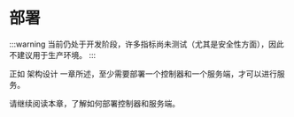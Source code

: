# 部署

:::warning
当前仍处于开发阶段，许多指标尚未测试（尤其是安全性方面），因此不建议用于生产环境。
:::

正如 架构设计 一章所述，至少需要部署一个控制器和一个服务端，才可以进行服务。

请继续阅读本章，了解如何部署控制器和服务端。
